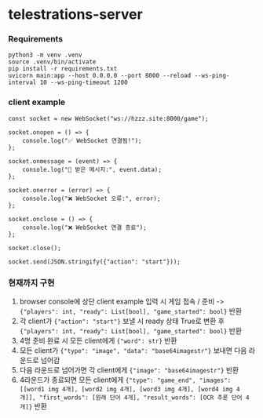 # telestrations-server

### Requirements
```
python3 -m venv .venv
source .venv/bin/activate
pip install -r requirements.txt
uvicorn main:app --host 0.0.0.0 --port 8000 --reload --ws-ping-interval 10 --ws-ping-timeout 1200
```

### client example
```
const socket = new WebSocket("ws://hzzz.site:8000/game");

socket.onopen = () => {
    console.log("✅ WebSocket 연결됨!");
};

socket.onmessage = (event) => {
    console.log("📩 받은 메시지:", event.data);
};

socket.onerror = (error) => {
    console.log("❌ WebSocket 오류:", error);
};

socket.onclose = () => {
    console.log("❌ WebSocket 연결 종료");
};
```

```
socket.close();
```

```
socket.send(JSON.stringify({"action": "start"}));
```

### 현재까지 구현
1. browser console에 상단 client example 입력 시 게임 접속 / 준비 -> `{"players": int, "ready": List[bool], "game_started": bool}` 반환
2. 각 client가 `{"action": "start"}` 보낼 시 ready 상태 True로 변환 후 `{"players": int, "ready": List[bool], "game_started": bool}` 반환
3. 4명 준비 완료 시 모든 client에게 `{"word": str}` 반환
4. 모든 client가 `{"type": "image", "data": "base64imagestr"}` 보내면 다음 라운드로 넘어감
5. 다음 라운드로 넘어가면 각 client에게 `{"image": "base64imagestr"}` 반환
6. 4라운드가 종료되면 모든 client에게 `{"type": "game_end", "images": [[word1 img 4개], [word2 img 4개], [word3 img 4개], [word4 img 4개]], "first_words": [원래 단어 4개], "result_words": [OCR 추론 단어 4개]}` 반환
